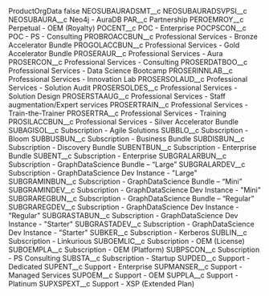 <?xml version="1.0" encoding="UTF-8"?>
<CustomMetadata xmlns="http://soap.sforce.com/2006/04/metadata" xmlns:xsi="http://www.w3.org/2001/XMLSchema-instance" xmlns:xsd="http://www.w3.org/2001/XMLSchema">
    <label>ProductOrgData</label>
    <protected>false</protected>
    <values>
        <field>NEOSUBAURADSMT__c</field>
        <value xsi:nil="true"/>
    </values>
    <values>
        <field>NEOSUBAURADSVPSI__c</field>
        <value xsi:nil="true"/>
    </values>
    <values>
        <field>NEOSUBAURA__c</field>
        <value xsi:type="xsd:string">Neo4j - AuraDB</value>
    </values>
    <values>
        <field>PAR__c</field>
        <value xsi:type="xsd:string">Partnership</value>
    </values>
    <values>
        <field>PEROEMROY__c</field>
        <value xsi:type="xsd:string">Perpetual - OEM (Royalty)</value>
    </values>
    <values>
        <field>POCENT__c</field>
        <value xsi:type="xsd:string">POC - Enterprise</value>
    </values>
    <values>
        <field>POCPSCON__c</field>
        <value xsi:type="xsd:string">POC - PS - Consulting</value>
    </values>
    <values>
        <field>PROBROACCBUN__c</field>
        <value xsi:type="xsd:string">Professional Services - Bronze Accelerator Bundle</value>
    </values>
    <values>
        <field>PROGOLACCBUN__c</field>
        <value xsi:type="xsd:string">Professional Services - Gold Accelerator Bundle</value>
    </values>
    <values>
        <field>PROSERAUR__c</field>
        <value xsi:type="xsd:string">Professional Services - Aura</value>
    </values>
    <values>
        <field>PROSERCON__c</field>
        <value xsi:type="xsd:string">Professional Services - Consulting</value>
    </values>
    <values>
        <field>PROSERDATBOO__c</field>
        <value xsi:type="xsd:string">Professional Services - Data Science Bootcamp</value>
    </values>
    <values>
        <field>PROSERINNLAB__c</field>
        <value xsi:type="xsd:string">Professional Services - Innovation Lab</value>
    </values>
    <values>
        <field>PROSERSOLAUD__c</field>
        <value xsi:type="xsd:string">Professional Services - Solution Audit</value>
    </values>
    <values>
        <field>PROSERSOLDES__c</field>
        <value xsi:type="xsd:string">Professional Services - Solution Design</value>
    </values>
    <values>
        <field>PROSERSTAAUG__c</field>
        <value xsi:type="xsd:string">Professional Services - Staff augmentation/Expert services</value>
    </values>
    <values>
        <field>PROSERTRAIN__c</field>
        <value xsi:type="xsd:string">Professional Services - Train-the-Trainer</value>
    </values>
    <values>
        <field>PROSERTRA__c</field>
        <value xsi:type="xsd:string">Professional Services - Training</value>
    </values>
    <values>
        <field>PROSILACCBUN__c</field>
        <value xsi:type="xsd:string">Professional Services - Silver Accelerator Bundle</value>
    </values>
    <values>
        <field>SUBAGISOL__c</field>
        <value xsi:type="xsd:string">Subscription - Agile Solutions</value>
    </values>
    <values>
        <field>SUBBLO__c</field>
        <value xsi:type="xsd:string">Subscription - Bloom</value>
    </values>
    <values>
        <field>SUBBUSBUN__c</field>
        <value xsi:type="xsd:string">Subscription - Business Bundle</value>
    </values>
    <values>
        <field>SUBDISBUN__c</field>
        <value xsi:type="xsd:string">Subscription - Discovery Bundle</value>
    </values>
    <values>
        <field>SUBENTBUN__c</field>
        <value xsi:type="xsd:string">Subscription - Enterprise Bundle</value>
    </values>
    <values>
        <field>SUBENT__c</field>
        <value xsi:type="xsd:string">Subscription - Enterprise</value>
    </values>
    <values>
        <field>SUBGRALARBUN__c</field>
        <value xsi:type="xsd:string">Subscription - GraphDataScience Bundle – “Large”</value>
    </values>
    <values>
        <field>SUBGRALARDEV__c</field>
        <value xsi:type="xsd:string">Subscription - GraphDataScience Dev Instance - &quot;Large&quot;</value>
    </values>
    <values>
        <field>SUBGRAMINBUN__c</field>
        <value xsi:type="xsd:string">Subscription - GraphDataScience Bundle – “Mini”</value>
    </values>
    <values>
        <field>SUBGRAMINDEV__c</field>
        <value xsi:type="xsd:string">Subscription - GraphDataScience Dev Instance - &quot;Mini&quot;</value>
    </values>
    <values>
        <field>SUBGRAREGBUN__c</field>
        <value xsi:type="xsd:string">Subscription - GraphDataScience Bundle – “Regular”</value>
    </values>
    <values>
        <field>SUBGRAREGDEV__c</field>
        <value xsi:type="xsd:string">Subscription - GraphDataScience Dev Instance - &quot;Regular&quot;</value>
    </values>
    <values>
        <field>SUBGRASTABUN__c</field>
        <value xsi:type="xsd:string">Subscription - GraphDataScience Dev Instance - &quot;Starter&quot;</value>
    </values>
    <values>
        <field>SUBGRASTADEV__c</field>
        <value xsi:type="xsd:string">Subscription - GraphDataScience Dev Instance - &quot;Starter&quot;</value>
    </values>
    <values>
        <field>SUBKER__c</field>
        <value xsi:type="xsd:string">Subscription - Kerberos</value>
    </values>
    <values>
        <field>SUBLIN__c</field>
        <value xsi:type="xsd:string">Subscription - Linkurious</value>
    </values>
    <values>
        <field>SUBOEMLIC__c</field>
        <value xsi:type="xsd:string">Subscription - OEM (License)</value>
    </values>
    <values>
        <field>SUBOEMPLA__c</field>
        <value xsi:type="xsd:string">Subscription - OEM (Platform)</value>
    </values>
    <values>
        <field>SUBPSCON__c</field>
        <value xsi:type="xsd:string">Subscription - PS Consulting</value>
    </values>
    <values>
        <field>SUBSTA__c</field>
        <value xsi:type="xsd:string">Subscription - Startup</value>
    </values>
    <values>
        <field>SUPDED__c</field>
        <value xsi:type="xsd:string">Support - Dedicated</value>
    </values>
    <values>
        <field>SUPENT__c</field>
        <value xsi:type="xsd:string">Support - Enterprise</value>
    </values>
    <values>
        <field>SUPMANSER__c</field>
        <value xsi:type="xsd:string">Support - Managed Services</value>
    </values>
    <values>
        <field>SUPOEM__c</field>
        <value xsi:type="xsd:string">Support - OEM</value>
    </values>
    <values>
        <field>SUPPLA__c</field>
        <value xsi:type="xsd:string">Support - Platinum</value>
    </values>
    <values>
        <field>SUPXSPEXT__c</field>
        <value xsi:type="xsd:string">Support - XSP (Extended Plan)</value>
    </values>
</CustomMetadata>
